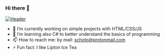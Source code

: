 ### Hi there 👋

<!--
**schoto/schoto** is a ✨ _special_ ✨ repository because its `README.md` (this file) appears on your GitHub profile.

Here are some ideas to get you started: -->
[![Header](https://raw.githubusercontent.com/MartinHeinz/<OWNER>/<OWNER>/readme_header.png "Header")](https://www.x-cart.com/wp-content/uploads/2017/09/how-to-become-a-web-developer-768x258.png/)

- 🔭 I’m currently working on simple projects with HTML/CSS/JS
- 🌱 I’m learning also C# to better understand the basics of programming
- 📫 How to reach me:
      by mail: schoto@protonmail.com
- ⚡ Fun fact: I like Lipton Ice Tea
